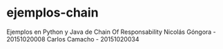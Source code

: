 # ejemplos-chain
Ejemplos en Python y Java de Chain Of Responsability
Nicolás Góngora - 20151020008
Carlos Camacho - 20151020034
